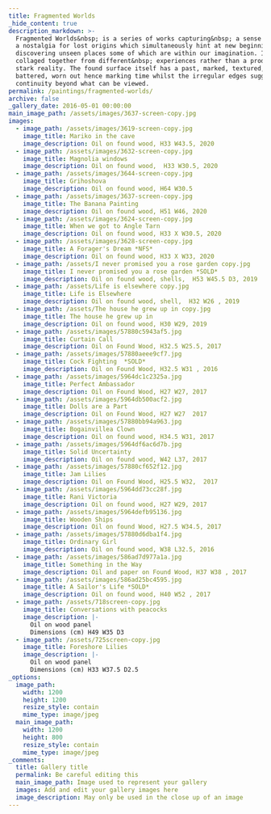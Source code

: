 ```yaml
---
title: Fragmented Worlds
_hide_content: true
description_markdown: >-
  Fragmented Worlds&nbsp; is a series of works capturing&nbsp; a sense of loss,
  a nostalgia for lost origins which simultaneously hint at new beginnings,
  discovering unseen places some of which are within our imagination. Images are
  collaged together from different&nbsp; experiences rather than a product of
  stark reality. The found surface itself has a past, marked, textured,
  battered, worn out hence marking time whilst the irregular edges suggest a
  continuity beyond what can be viewed.
permalink: /paintings/fragmented-worlds/
archive: false
_gallery_date: 2016-05-01 00:00:00
main_image_path: /assets/images/3637-screen-copy.jpg
images:
  - image_path: /assets/images/3619-screen-copy.jpg
    image_title: Mariko in the cave
    image_description: Oil on found wood, H33 W43.5, 2020
  - image_path: /assets/images/3632-screen-copy.jpg
    image_title: Magnolia windows
    image_description: Oil on found wood,  H33 W30.5, 2020
  - image_path: /assets/images/3644-screen-copy.jpg
    image_title: Grihoshova
    image_description: Oil on found wood, H64 W30.5
  - image_path: /assets/images/3637-screen-copy.jpg
    image_title: The Banana Painting
    image_description: Oil on found wood, H51 W46, 2020
  - image_path: /assets/images/3624-screen-copy.jpg
    image_title: When we got to Angle Tarn
    image_description: Oil on found wood, H33 X W30.5, 2020
  - image_path: /assets/images/3628-screen-copy.jpg
    image_title: A Forager's Dream *NFS*
    image_description: Oil on found wood, H33 X W33, 2020
  - image_path: /assets/I never promised you a rose garden copy.jpg
    image_title: I never promised you a rose garden *SOLD*
    image_description: Oil on found wood, shells,  H53 W45.5 D3, 2019
  - image_path: /assets/Life is elsewhere copy.jpg
    image_title: Life is Elsewhere
    image_description: Oil on found wood, shell,  H32 W26 , 2019
  - image_path: /assets/The house he grew up in copy.jpg
    image_title: The house he grew up in
    image_description: Oil on found wood, H30 W29, 2019
  - image_path: /assets/images/57880c5943af5.jpg
    image_title: Curtain Call
    image_description: Oil on Found Wood, H32.5 W25.5, 2017
  - image_path: /assets/images/57880aeee9cf7.jpg
    image_title: Cock Fighting  *SOLD*
    image_description: Oil on Found Wood, H32.5 W31 , 2016
  - image_path: /assets/images/5964dc1c2325a.jpg
    image_title: Perfect Ambassador
    image_description: Oil on Found Wood, H27 W27, 2017
  - image_path: /assets/images/5964db500acf2.jpg
    image_title: Dolls are a Part
    image_description: Oil on Found Wood, H27 W27  2017
  - image_path: /assets/images/57880bb94a963.jpg
    image_title: Bogainvillea Clown
    image_description: Oil on found wood, H34.5 W31, 2017
  - image_path: /assets/images/5964df6ac6d7b.jpg
    image_title: Solid Uncertainty
    image_description: Oil on found wood, W42 L37, 2017
  - image_path: /assets/images/57880cf652f12.jpg
    image_title: Jam Lilies
    image_description: Oil on Found Wood, H25.5 W32,  2017
  - image_path: /assets/images/5964dd73cc28f.jpg
    image_title: Rani Victoria
    image_description: Oil on found wood, H27 W29, 2017
  - image_path: /assets/images/5964defb95136.jpg
    image_title: Wooden Ships
    image_description: Oil on found Wood, H27.5 W34.5, 2017
  - image_path: /assets/images/57880d6dba1f4.jpg
    image_title: Ordinary Girl
    image_description: Oil on found wood, W38 L32.5, 2016
  - image_path: /assets/images/586ad7d977a1a.jpg
    image_title: Something in the Way
    image_description: Oil and paper on Found Wood, H37 W38 , 2017
  - image_path: /assets/images/586ad25bc4595.jpg
    image_title: A Sailor's Life *SOLD*
    image_description: Oil on found wood, H40 W52 , 2017
  - image_path: /assets/718screen-copy.jpg
    image_title: Conversations with peacocks
    image_description: |-
      Oil on wood panel
      Dimensions (cm) H49 W35 D3
  - image_path: /assets/725screen-copy.jpg
    image_title: Foreshore Lilies
    image_description: |-
      Oil on wood panel
      Dimensions (cm) H33 W37.5 D2.5
_options:
  image_path:
    width: 1200
    height: 1200
    resize_style: contain
    mime_type: image/jpeg
  main_image_path:
    width: 1200
    height: 800
    resize_style: contain
    mime_type: image/jpeg
_comments:
  title: Gallery title
  permalink: Be careful editing this
  main_image_path: Image used to represent your gallery
  images: Add and edit your gallery images here
  image_description: May only be used in the close up of an image
---
```

